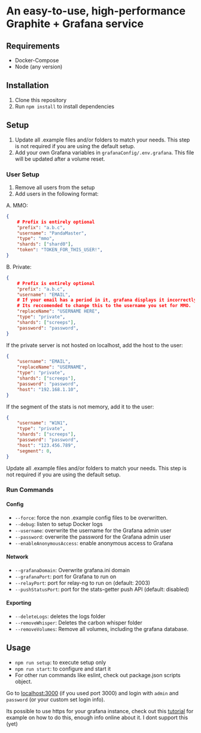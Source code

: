 # An easy-to-use, high-performance Graphite + Grafana service

## Requirements

* Docker-Compose
* Node (any version)

## Installation

1. Clone this repository
2. Run `npm install` to install dependencies

## Setup

1. Update all .example files and/or folders to match your needs. This step is not required if you are using the default setup.
2. Add your own Grafana variables in `grafanaConfig/.env.grafana`. This file will be updated after a volume reset.

### User Setup

1. Remove all users from the setup
2. Add users in the following format:

A. MMO:

```json
{
    # Prefix is entirely optional
    "prefix": "a.b.c",
    "username": "PandaMaster",
    "type": "mmo",
    "shards": ["shard0"],
    "token": "TOKEN_FOR_THIS_USER!",
}
```

B. Private:

```json
{
    # Prefix is entirely optional
    "prefix": "a.b.c",
    "username": "EMAIL",
    # If your email has a period in it, grafana displays it incorrectly
    # Its reccomended to change this to the username you set for MMO.
    "replaceName": "USERNAME HERE",
    "type": "private",
    "shards": ["screeps"],
    "password": "password",
}
```

If the private server is not hosted on localhost, add the host to the user:

```json
{
    "username": "EMAIL",
    "replaceName": "USERNAME",
    "type": "private",
    "shards": ["screeps"],
    "password": "password",
    "host": "192.168.1.10",
}
```

If the segment of the stats is not memory, add it to the user:

```json
{
    "username": "W1N1",
    "type": "private",
    "shards": ["screeps"],
    "password": "password",
    "host": "123.456.789",
    "segment": 0,
}
```

Update all .example files and/or folders to match your needs. This step is not required if you are using the default setup.

### Run Commands

#### Config

* `--force`: force the non .example config files to be overwritten.
* `--debug`: listen to setup Docker logs
* `--username`: overwrite the username for the Grafana admin user
* `--password`: overwrite the password for the Grafana admin user
* `--enableAnonymousAccess`: enable anonymous access to Grafana

#### Network

* `--grafanaDomain`: Overwrite grafana.ini domain
* `--grafanaPort`: port for Grafana to run on
* `--relayPort`: port for relay-ng to run on (default: 2003)
* `--pushStatusPort`: port for the stats-getter push API (default: disabled)

#### Exporting

* `--deleteLogs`: deletes the logs folder
* `--removeWhisper`: Deletes the carbon whisper folder
* `--removeVolumes`: Remove all volumes, including the grafana database.

## Usage

* `npm run setup`: to execute setup only
* `npm run start`: to configure and start it
* For other run commands like eslint, check out package.json scripts object.

Go to [localhost:3000](http://localhost:3000) (if you used port 3000) and login with `admin` and `password` (or your custom set login info).

Its possible to use https for your grafana instance, check out this [tutorial](https://www.turbogeek.co.uk/grafana-how-to-configure-ssl-https-in-grafana/) for example on how to do this, enough info online about it. I dont support this (yet)
